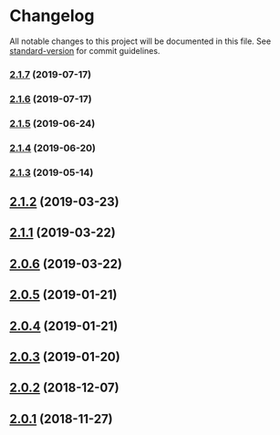 # Changelog

All notable changes to this project will be documented in this file. See [standard-version](https://github.com/conventional-changelog/standard-version) for commit guidelines.

### [2.1.7](https://github.com/trungnghia112/angular-cli-seed/compare/v2.1.6...v2.1.7) (2019-07-17)



### [2.1.6](https://github.com/trungnghia112/angular-cli-seed/compare/v2.1.5...v2.1.6) (2019-07-17)



### [2.1.5](https://github.com/trungnghia112/angular-cli-seed/compare/v2.1.4...v2.1.5) (2019-06-24)



### [2.1.4](https://github.com/trungnghia112/angular-cli-seed/compare/v2.1.3...v2.1.4) (2019-06-20)



### [2.1.3](https://github.com/trungnghia112/angular-cli-seed/compare/v2.1.2...v2.1.3) (2019-05-14)



<a name="2.1.2"></a>
## [2.1.2](https://github.com/trungnghia112/angular-cli-seed/compare/v2.1.1...v2.1.2) (2019-03-23)



<a name="2.1.1"></a>
## [2.1.1](https://github.com/trungnghia112/angular-cli-seed/compare/v2.0.6...v2.1.1) (2019-03-22)



<a name="2.0.6"></a>
## [2.0.6](https://github.com/trungnghia112/angular-cli-seed/compare/v2.0.5...v2.0.6) (2019-03-22)



<a name="2.0.5"></a>
## [2.0.5](https://github.com/trungnghia112/angular-cli-seed/compare/v2.0.4...v2.0.5) (2019-01-21)



<a name="2.0.4"></a>
## [2.0.4](https://github.com/trungnghia112/angular-cli-seed/compare/v2.0.3...v2.0.4) (2019-01-21)



<a name="2.0.3"></a>
## [2.0.3](https://github.com/trungnghia112/angular-cli-seed/compare/v2.0.2...v2.0.3) (2019-01-20)



<a name="2.0.2"></a>
## [2.0.2](https://github.com/trungnghia112/angular-cli-seed/compare/v2.0.1...v2.0.2) (2018-12-07)



<a name="2.0.1"></a>
## [2.0.1](https://github.com/trungnghia112/angular-cli-seed/compare/v1.3.4...v2.0.1) (2018-11-27)
